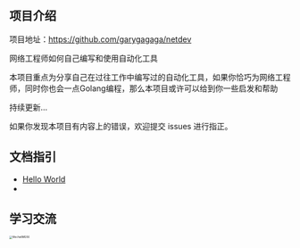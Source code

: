 ## 项目介绍

项目地址：https://github.com/garygagaga/netdev

网络工程师如何自己编写和使用自动化工具

本项目重点为分享自己在过往工作中编写过的自动化工具，如果你恰巧为网络工程师，同时你也会一点Golang编程，那么本项目或许可以给到你一些启发和帮助



持续更新...

如果你发现本项目有内容上的错误，欢迎提交 issues 进行指正。

## 文档指引

- [Hello World](https://github.com/garygagaga/netdev/tree/main/lesson1_hello_world)
- 

## 学习交流

<img src="https://gary-picture.oss-cn-hongkong.aliyuncs.com/202409112146824.jpg" alt="WechatIMG56" style="zoom:33%;" />

